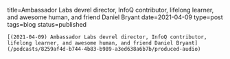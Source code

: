 
title=Ambassador Labs devrel director, InfoQ contributor, lifelong learner, and awesome human, and friend Daniel Bryant
date=2021-04-09
type=post
tags=blog
status=published
~~~~~~
[(2021-04-09) Ambassador Labs devrel director, InfoQ contributor, lifelong learner, and awesome human, and friend Daniel Bryant](/podcasts/8259af4d-b744-4b83-b989-a3ed638a6b7b/produced-audio) 
            
